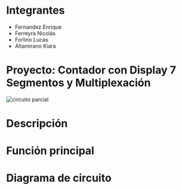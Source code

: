 # Integrantes
- Fernandez Enrique
- Ferreyra Nicolás
- Forlino Lucas
- Altamirano Kiara
# Proyecto: Contador con Display 7 Segmentos y Multiplexación
![circuito parcial](https://github.com/kiaraaltamirano/Parcial-SPD-Parte-uno/assets/138243543/27f448f0-b546-4022-b43a-8ab38fc0e8f0)

# Descripción
# Función principal
# Diagrama de circuito
